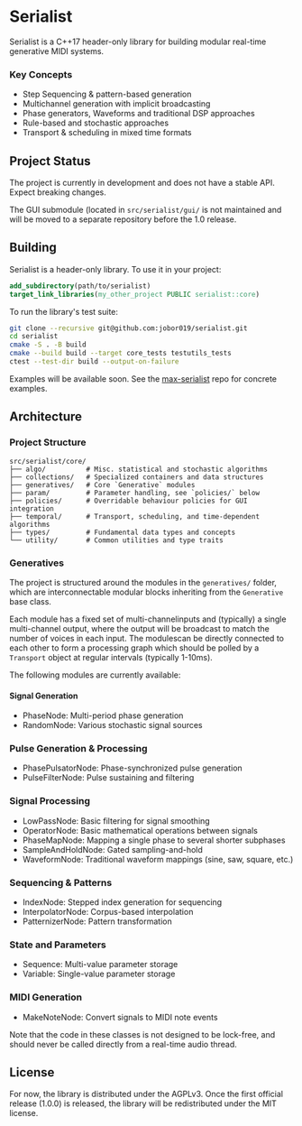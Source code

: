 # Serialist

Serialist is a C++17 header-only library for building modular real-time generative MIDI systems. 

### Key Concepts
- Step Sequencing & pattern-based generation 
- Multichannel generation with implicit broadcasting
- Phase generators, Waveforms and traditional DSP approaches
- Rule-based and stochastic approaches
- Transport & scheduling in mixed time formats


## Project Status

The project is currently in development and does not have a stable API. Expect breaking changes.

The GUI submodule (located in `src/serialist/gui/` is not maintained and will be moved to a separate repository before the 1.0 release.


## Building
Serialist is a header-only library. To use it in your project:

```cmake
add_subdirectory(path/to/serialist)
target_link_libraries(my_other_project PUBLIC serialist::core)
```

To run the library's test suite:

```bash
git clone --recursive git@github.com:jobor019/serialist.git
cd serialist
cmake -S . -B build
cmake --build build --target core_tests testutils_tests
ctest --test-dir build --output-on-failure
```

Examples will be available soon. See the [max-serialist](https://github.com/jobor019/serialist-max) repo for concrete examples.

## Architecture

### Project Structure

```
src/serialist/core/
├── algo/          # Misc. statistical and stochastic algorithms
├── collections/   # Specialized containers and data structures
├── generatives/   # Core `Generative` modules
├── param/         # Parameter handling, see `policies/` below
├── policies/      # Overridable behaviour policies for GUI integration
├── temporal/      # Transport, scheduling, and time-dependent algorithms
├── types/         # Fundamental data types and concepts
└── utility/       # Common utilities and type traits
```

### Generatives

The project is structured around the modules in the `generatives/` folder, which are interconnectable modular blocks inheriting from the `Generative` base class. 

Each module has a fixed set of multi-channelinputs and (typically) a single multi-channel output, where the output will be broadcast to match the number of voices in each input. The modulescan be directly connected to each other to form a processing graph which should be polled by a `Transport` object at regular intervals (typically 1-10ms).  

The following modules are currently available:

#### Signal Generation

- PhaseNode: Multi-period phase generation
- RandomNode: Various stochastic signal sources

### Pulse Generation & Processing
- PhasePulsatorNode: Phase-synchronized pulse generation
- PulseFilterNode: Pulse sustaining and filtering 

### Signal Processing
- LowPassNode: Basic filtering for signal smoothing
- OperatorNode: Basic mathematical operations between signals
- PhaseMapNode: Mapping a single phase to several shorter subphases
- SampleAndHoldNode: Gated sampling-and-hold
- WaveformNode: Traditional waveform mappings (sine, saw, square, etc.)

### Sequencing & Patterns
- IndexNode: Stepped index generation for sequencing
- InterpolatorNode: Corpus-based interpolation
- PatternizerNode: Pattern transformation

### State and Parameters
- Sequence: Multi-value parameter storage
- Variable: Single-value parameter storage

### MIDI Generation
- MakeNoteNode: Convert signals to MIDI note events

Note that the code in these classes is not designed to be lock-free, and should never be called directly from a real-time audio thread.

## License

For now, the library is distributed under the AGPLv3. Once the first official release (1.0.0) is released, the library will be redistributed under the MIT license.
